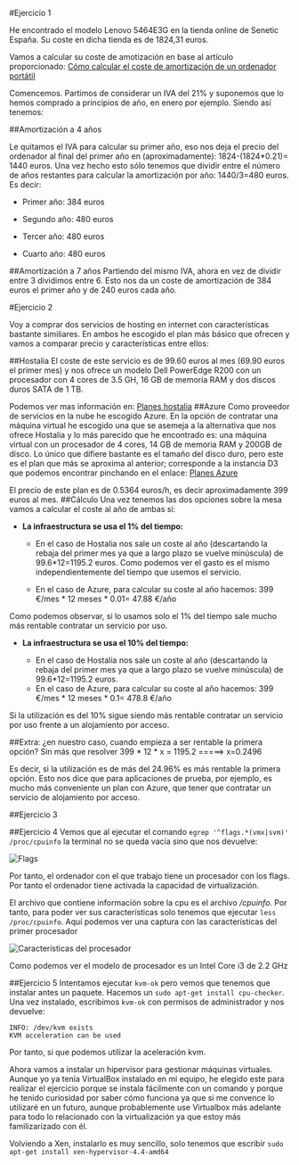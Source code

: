 #Ejercicio 1

He encontrado el modelo Lenovo 5464E3G en la tienda online de Senetic España. Su coste en dicha tienda es de 1824,31 euros.

Vamos a calcular su coste de amotización en base al artículo proporcionado: [Cómo calcular el coste de amortización de un ordenador portátil](http://www.infoautonomos.com/consultas-a-la-comunidad/988/)

Comencemos. Partimos de considerar un IVA del 21% y suponemos que lo hemos comprado a principios de año, en enero por ejemplo. Siendo así tenemos:

##Amortización a 4 años

Le quitamos el IVA para calcular su primer año, eso nos deja el precio del ordenador al final del primer año en (aproximadamente): 1824-(1824*0.21)= 1440 euros. Una vez hecho esto sólo tenemos que dividir entre el número de años restantes para calcular la amortización por año: 1440/3=480 euros. Es decir:

- Primer año: 384 euros

- Segundo año: 480 euros
- Tercer año: 480 euros
- Cuarto año: 480 euros

##Amortización a 7 años
Partiendo del mismo IVA, ahora en vez de dividir entre 3 dividimos entre 6. Esto nos da un coste de amortización de 384 euros el primer año y de 240 euros cada año.


#Ejercicio 2

Voy a comprar dos servicios de hosting en internet con características bastante similiares. En ambos he escogido el plan más básico que ofrecen y vamos a comparar precio y características entre ellos:

##Hostalia
El coste de este servicio es de 99.60 euros al mes (69.90 euros el primer mes) y nos ofrece un modelo Dell PowerEdge R200 con un procesador con 4 cores de 3.5 GH, 16 GB de memoria RAM y dos discos duros SATA de 1 TB.

Podemos ver mas información en: [Planes hostalia](https://www.hostalia.com/dedicados/?utm_medium=cpc&utm_source=google&utm_content=busqueda&utm_campaign=google_servidoresdedicados_hosting_exacto&gclid=CjwKEAjws7OwBRCn2Ome5tPP8gESJAAfopWsTkhaReicx0JHaLjrgbbldKDaRJBKBp8tmU_b-rJ6GxoCOWTw_wcB)
##Azure
Como proveedor de servicios en la nube he escogido Azure. En la opción de contratar una máquina virtual he escogido una que se asemeja a la alternativa que nos ofrece Hostalia y lo más parecido que he encontrado es: una máquina virtual con un procesador de 4 cores, 14 GB de memoria RAM y 200GB de disco. Lo único que difiere bastante es el tamaño del disco duro, pero este es el plan que más se aproxima al anterior; corresponde a la instancia D3 que podemos encontrar pinchando en el enlace: [Planes Azure](https://azure.microsoft.com/es-es/pricing/details/virtual-machines/)

El precio de este plan es de 0.5364 euros/h, es decir aproximadamente 399 euros al mes.
##Cálculo
Una vez tenemos las dos opciones sobre la mesa vamos a calcular el coste al año de ambas si:

- **La infraestructura se usa el 1% del tiempo:**
	
	- En el caso de Hostalia nos sale un coste al año (descartando la rebaja del primer mes ya que a largo plazo se vuelve minúscula) de 99.6*12=1195.2 euros. Como podemos ver el gasto es el mismo independientemente del tiempo que usemos el servicio.

	- En el caso de Azure, para calcular su coste al año hacemos: 399 €/mes * 12 meses * 0.01= 47.88 €/año

Como podemos observar, si lo usamos solo el 1% del tiempo sale mucho más rentable contratar un servicio por uso.

- **La infraestructura se usa el 10% del tiempo:**

	- En el caso de Hostalia nos sale un coste al año (descartando la rebaja del primer mes ya que a largo plazo se vuelve minúscula) de 99.6*12=1195.2 euros.
	- En el caso de Azure, para calcular su coste al año hacemos: 399 €/mes * 12 meses * 0.1= 478.8 €/año

Si la utilización es del 10% sigue siendo más rentable contratar un servicio por uso frente a un alojamiento por acceso.

##Extra: ¿en nuestro caso, cuando empieza a ser rentable la primera opción?
Sin más que resolver 399 * 12 * x = 1195.2 =====> x=0.2496

Es decir, si la utilización es de más del 24.96% es más rentable la primera opción. Esto nos dice que para aplicaciones de prueba, por ejemplo, es mucho más conveniente un plan con Azure, que tener que contratar un servicio de alojamiento por acceso.

##Ejercicio 3

##Ejercicio 4
Vemos que al ejecutar el comando ``egrep '^flags.*(vmx|svm)' /proc/cpuinfo``  la terminal no se queda vacía sino que nos devuelve:

![Flags](http://i864.photobucket.com/albums/ab201/Santiago_de_Diego/salida%20egrep%20flags_zpswkzi7qrh.png)

Por tanto, el ordenador con el que trabajo tiene un procesador con los flags. Por tanto el ordenador tiene activada la capacidad de virtualización.

El archivo que contiene información sobre la cpu es el archivo */cpuinfo*. Por tanto, para poder ver sus características solo tenemos que ejecutar ``less /proc/cpuinfo``. Aquí podemos ver una captura con las características del primer procesador

![Características del procesador](http://i864.photobucket.com/albums/ab201/Santiago_de_Diego/caracteristicas%20cpu_zpstsv4x9mp.png)

Como podemos ver el modelo de procesador es un Intel Core i3 de 2.2 GHz

##Ejercicio 5
Intentamos ejecutar ``kvm-ok`` pero vemos que tenemos que instalar antes un paquete. Hacemos un ``sudo apt-get install cpu-checker``. Una vez instalado, escribimos ``kvm-ok`` con permisos de administrador y nos devuelve:

```
INFO: /dev/kvm exists
KVM acceleration can be used
```

Por tanto, si que podemos utilizar la aceleración kvm. 

Ahora vamos a instalar un hipervisor para gestionar máquinas virtuales. Aunque yo ya tenía VirtualBox instalado en mi equipo, he elegido este para realizar el ejercicio porque se instala fácilmente con un comando y porque he tenido curiosidad por saber cómo funciona ya que si me convence lo utilizaré en un futuro, aunque probablemente use Virtualbox más adelante para todo lo relacionado con la virtualización ya que estoy más familizarizado con él. 

Volviendo a Xen, instalarlo es muy sencillo, solo tenemos que escribir ``sudo apt-get install xen-hypervisor-4.4-amd64``
